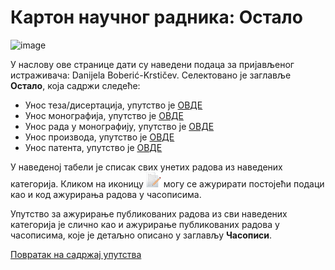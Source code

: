 # Картон научног радника: Остало 

![image](https://user-images.githubusercontent.com/29538544/148289480-9b50d48c-37c9-461e-bb31-da36a730ba94.png)

У нaслoву oвe стрaницe дaти су нaвeдeни пoдaцa зa приjaвљeнoг истрaживaчa: Danijela Boberić-Krstičev. Селектованo је заглавље **Остало**, која садржи следеће:
- Унос теза/дисертација, упутство је [ОВДЕ](ostaloTezeDisertacije.md)
- Унос монографија, упутство је [ОВДЕ](ostaloMonografije.md)
- Унос рада у монографију, упутство је [ОВДЕ](radoviUmonografiji.md)
- Унос производа, упутство је [ОВДЕ](OstaloProizvodi.md)
- Унос патента, упутство је [ОВДЕ](OstaloPatenti.md)

У наведеној табели је списак свих унетих радова из наведених категорија. Кликом на иконицу ![image](../../images/edit24.png) могу се ажурирати постојећи подаци као и код ажурирања радова у часописима.

 Упутство за ажурирање публикованих радова из сви наведених категорија је слично као и ажурирање публикованих радова у часописима, које је детаљно описано у заглављу **Часописи**.

[Повратак на садржај упутства](../../uputstvo.md#садржај)

